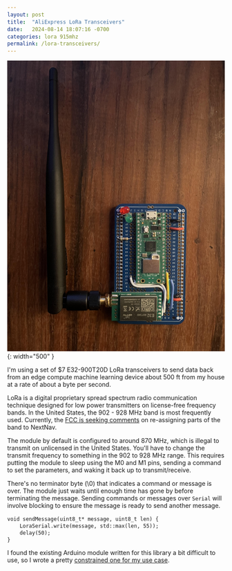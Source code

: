```yaml
---
layout: post
title:  "AliExpress LoRa Transceivers"
date:   2024-08-14 18:07:16 -0700
categories: lora 915mhz
permalink: /lora-transceivers/
---
```


![LoRa Node](/assets/lora.jpg){: width="500" }

I'm using a set of $7 E32-900T20D LoRa transceivers to send data back from an edge compute machine learning device about 500 ft from my house at a rate of about a byte per second.

LoRa is a digital proprietary spread spectrum radio communication technique designed for low power transmitters on license-free frequency bands. In the United States, the 902 - 928 MHz band is most frequently used. Currently, the [FCC is seeking comments](https://news.ycombinator.com/item?id=41226802) on re-assigning parts of the band to NextNav.

The module by default is configured to around 870 MHz, which is illegal to transmit on unlicensed in the United States. You'll have to change the transmit frequency to something in the 902 to 928 MHz range. This requires putting the module to sleep using the M0 and M1 pins, sending a command to set the parameters, and waking it back up to transmit/receive.

There's no terminator byte (\0) that indicates a command or message is over. The module just waits until enough time has gone by before terminating the message. Sending commands or messages over `Serial` will involve blocking to ensure the message is ready to send another message.

```
void sendMessage(uint8_t* message, uint8_t len) {
    LoraSerial.write(message, std::max(len, 55));
    delay(50);
}
```

I found the existing Arduino module written for this library a bit difficult to use, so I wrote a pretty [constrained one for my use case](https://github.com/buzaidj/ping-pong-e32/blob/main/E32Driver.cpp).